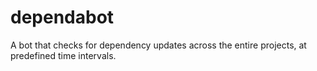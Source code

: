 # dependabot
A bot that checks for dependency updates across the entire projects, at predefined time intervals.

